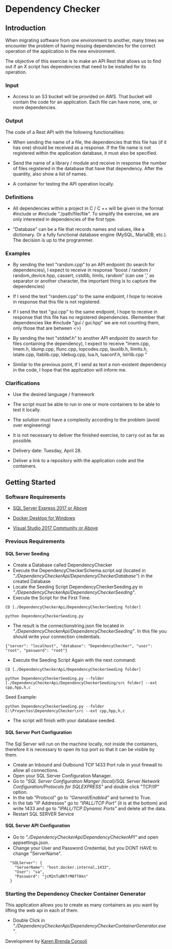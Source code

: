 # Dependency Checker #

## Introduction ##

When migrating software from one environment to another, many times we encounter the problem of having missing dependencies for the correct operation of the application in the new environment.

The objective of this exercise is to make an API Rest that allows us to find out if an X script has dependencies that need to be installed for its operation.

### Input ###

* Access to an S3 bucket will be provided on AWS. That bucket will contain the code for an application. Each file can have none, one, or more dependencies.

### Output ###

The code of a Rest API with the following functionalities:

* When sending the name of a file, the dependencies that this file has (if it has one) should be received as a response. If the file name is not registered within the application database, it must also be specified.

* Send the name of a library / module and receive in response the number of files registered in the database that have that dependency. After the quantity, also show a list of names.

* A container for testing the API operation locally.

### Definitions ###

* All dependencies within a project in C / C ++ will be given in the format #include <name> or #include "./path/file/file". To simplify the exercise, we are only interested in dependencies of the first type.

* "Database" can be a file that records names and values, like a dictionary. Or a fully functional database engine (MySQL, MariaDB, etc.). The decision is up to the programmer.

### Examples ###

* By sending the text “random.cpp” to an API endpoint (to search for dependencies), I expect to receive in response “boost / random / random_device.hpp, cassert, cstdlib, limits, random” (can use ',' as separator or another character, the important thing is to capture the dependencies)

* If I send the text "randem.cpp" to the same endpoint, I hope to receive in response that this file is not registered.

* If I send the text "gui.cpp" to the same endpoint, I hope to receive in response that this file has no registered dependencies. (Remember that dependencies like #include "gui / gui.hpp" we are not counting them, only those that are between <>)

* By sending the text "stddef.h" to another API endpoint (to search for files containing the dependency), I expect to receive "lmem.cpp, lmem.h, ldump.cpp, lfunc.cpp, lopcodes.cpp, lauxlib.h, llimits.h, lstate.cpp, ltablib.cpp, ldebug.cpp, lua.h, luaconf.h, lstrlib.cpp ”

* Similar to the previous point, if I send as text a non-existent dependency in the code, I hope that the application will inform me.

### Clarifications ###

* Use the desired language / framework

* The script must be able to run in one or more containers to be able to test it locally.

* The solution must have a complexity according to the problem (avoid over engineering)

* It is not necessary to deliver the finished exercise, to carry out as far as possible.

* Delivery date: Tuesday, April 28.

* Deliver a link to a repository with the application code and the containers.

## Getting Started ##

### Software Requirements ###

* [SQL Server Express 2017 or Above](https://www.microsoft.com/es-es/download/details.aspx?id=55994)

* [Docker Desktop for Windows](https://hub.docker.com/editions/community/docker-ce-desktop-windows)

* [Visual Studio 2017 Community or Above](https://visualstudio.microsoft.com/es/thank-you-downloading-visual-studio/?sku=Community&rel=16)

### Previous Requirements ###

#### SQL Server Seeding ####

* Create a Database called DependencyChecker
* Execute the DependencyCheckerSchema.script.sql (located in *"./DependencyCheckerApi/DependencyCheckerDatabase"*) in the created Database
* Locate the Seeding Script DependencyCheckerSeeding.py in *"./DependencyCheckerApi/DependencyCheckerSeeding"*. 
* Execute the Script for the First Time. 

```
CD [./DependencyCheckerApi/DependencyCheckerSeeding folder]

python DependencyCheckerSeeding.py
``` 

* The result is the connectionstring.json file located in *"./DependencyCheckerApi/DependencyCheckerSeeding"*. In this file you should write your connection credentials.

``` 
{"server": "localhost", "database": "DependencyChecker", "user": "root", "password": "root"}

``` 
* Execute the Seeding Script Again with the next command:

```
CD [./DependencyCheckerApi/DependencyCheckerSeeding folder]

python DependencyCheckerSeeding.py --folder [./DependencyCheckerApi/DependencyCheckerSeeding/src folder] --ext cpp,hpp,h,c
``` 
Seed Example:

```
python DependencyCheckerSeeding.py --folder C:\Proyectos\DependencyChecker\src --ext cpp,hpp,h,c
``` 
* The script will finish with your database seeded.

#### SQL Server Port Configuration ####

The Sql Server will run on the machine locally, not inside the containers, therefore it is necessary to open its tcp port so that it can be visible by them.

* Create an Inbound and Outbound TCP 1433 Port rule in yout firewall to allow all connections.
* Open your SQL Server Configuration Manager.
* Go to *"SQL Server Configuration Manger (local)/SQL Server Network Configuration/Protocols for SQLEXPRESS"* and double click "TCP/IP" option.
* In the tab "Protocol" go to *"General/Enabled"* and turned to True.
* In the tab "IP Addresses" go to *"IPALL/TCP Port"* (it is at the bottom) and write 1433 and go to *"IPALL/TCP Dynamic Ports"* and delete all the data.
* Restart SQL SERVER Service

#### SQL Server API Configuration ####

* Go to *"./DependencyCheckerApi/DependencyCheckerAPI"* and open appsettings.json. 
* Change your User and Password Credential, but you DONT HAVE to change "ServerName".
```
  "SQLServer": {
    "ServerName": "host.docker.internal,1433",
    "User": "sa",
    "Password": "jcM2nTuBKfrM8ffAkn"
  }
  ```

### Starting the Dependency Checker Container Generator ###

This application allows you to create as many containers as you want by lifting the web api in each of them.

* Double Click in *"./DependencyCheckerApi/DependencyCheckerContainerGenerator.exe"*. 




Development by [Karen Brenda Consoli](http://www.kbcon.com.ar)